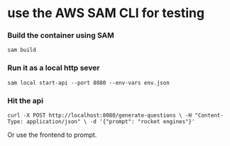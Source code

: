 # use the AWS SAM CLI for testing
### Build the container using SAM
`sam build`

### Run it as a local http sever
`sam local start-api --port 8080 --env-vars env.json`

### Hit the api
`
curl -X POST http://localhost:8080/generate-questions \
  -H "Content-Type: application/json" \
  -d '{"prompt": "rocket engines"}'
`

Or use the frontend to prompt.
